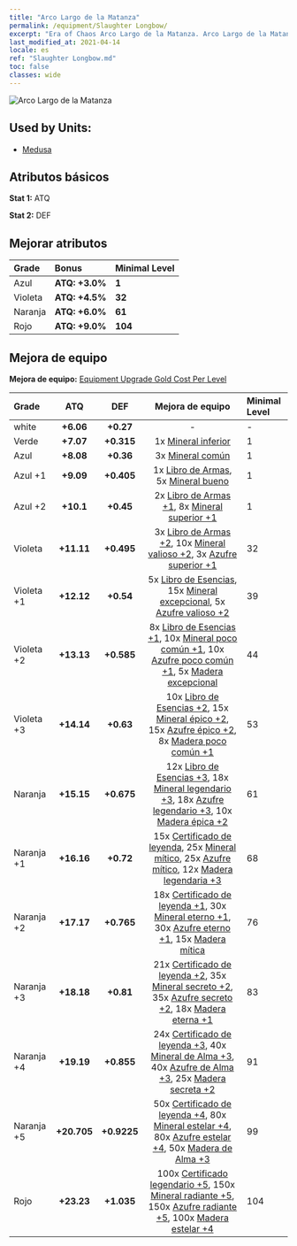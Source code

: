 ```yaml
---
title: "Arco Largo de la Matanza"
permalink: /equipment/Slaughter Longbow/
excerpt: "Era of Chaos Arco Largo de la Matanza. Arco Largo de la Matanza"
last_modified_at: 2021-04-14
locale: es
ref: "Slaughter Longbow.md"
toc: false
classes: wide
---
```


  ![Arco Largo de la Matanza](/images/e/e_7041.png)

## Used by Units:

* [Medusa](/es/units/Medusa/) 


## Atributos básicos
 **Stat 1:** ATQ

 **Stat 2:** DEF

## Mejorar atributos

  |     Grade    |   Bonus | Minimal Level | 
  |:-------------|:--------|:--------------| 
  | Azul | **ATQ: +3.0%** | **1** | 
  | Violeta | **ATQ: +4.5%** | **32** | 
  | Naranja | **ATQ: +6.0%** | **61** | 
  | Rojo | **ATQ: +9.0%** | **104** | 


## Mejora de equipo
 **Mejora de equipo:** [Equipment Upgrade Gold Cost Per Level](/equipment/EquipmentUpgradeCostPerLevel/) 

  |          Grade      | ATQ | DEF | Mejora de equipo | Minimal Level |
  |:--------------------|:---------:|:---------:|:----------------:|:--------------|
  | white | **+6.06** | **+0.27** | - | - |
  | Verde | **+7.07** | **+0.315** | 1x [Mineral inferior](/es/Items/mat_1/) | 1 |
  | Azul | **+8.08** | **+0.36** | 3x [Mineral común](/es/Items/mat_6/) | 1 |
  | Azul +1 | **+9.09** | **+0.405** | 1x [Libro de Armas](/es/Items/mat_18/), 5x [Mineral bueno](/es/Items/mat_12/) | 1 |
  | Azul +2 | **+10.1** | **+0.45** | 2x [Libro de Armas +1](/es/Items/mat_25/), 8x [Mineral superior +1](/es/Items/mat_19/) | 1 |
  | Violeta | **+11.11** | **+0.495** | 3x [Libro de Armas +2](/es/Items/mat_32/), 10x [Mineral valioso +2](/es/Items/mat_26/), 3x [Azufre superior +1](/es/Items/mat_22/) | 32 |
  | Violeta +1 | **+12.12** | **+0.54** | 5x [Libro de Esencias](/es/Items/mat_39/), 15x [Mineral excepcional](/es/Items/mat_33/), 5x [Azufre valioso +2](/es/Items/mat_29/) | 39 |
  | Violeta +2 | **+13.13** | **+0.585** | 8x [Libro de Esencias +1](/es/Items/mat_46/), 10x [Mineral poco común +1](/es/Items/mat_40/), 10x [Azufre poco común +1](/es/Items/mat_43/), 5x [Madera excepcional](/es/Items/mat_34/) | 44 |
  | Violeta +3 | **+14.14** | **+0.63** | 10x [Libro de Esencias +2](/es/Items/mat_53/), 15x [Mineral épico +2](/es/Items/mat_47/), 15x [Azufre épico +2](/es/Items/mat_50/), 8x [Madera poco común +1](/es/Items/mat_41/) | 53 |
  | Naranja | **+15.15** | **+0.675** | 12x [Libro de Esencias +3](/es/Items/mat_60/), 18x [Mineral legendario +3](/es/Items/mat_54/), 18x [Azufre legendario +3](/es/Items/mat_57/), 10x [Madera épica +2](/es/Items/mat_48/) | 61 |
  | Naranja +1 | **+16.16** | **+0.72** | 15x [Certificado de leyenda](/es/Items/mat_67/), 25x [Mineral mítico](/es/Items/mat_61/), 25x [Azufre mítico](/es/Items/mat_64/), 12x [Madera legendaria +3](/es/Items/mat_55/) | 68 |
  | Naranja +2 | **+17.17** | **+0.765** | 18x [Certificado de leyenda +1](/es/Items/mat_74/), 30x [Mineral eterno +1](/es/Items/mat_68/), 30x [Azufre eterno +1](/es/Items/mat_71/), 15x [Madera mítica](/es/Items/mat_62/) | 76 |
  | Naranja +3 | **+18.18** | **+0.81** | 21x [Certificado de leyenda +2](/es/Items/mat_81/), 35x [Mineral secreto +2](/es/Items/mat_75/), 35x [Azufre secreto +2](/es/Items/mat_78/), 18x [Madera eterna +1](/es/Items/mat_69/) | 83 |
  | Naranja +4 | **+19.19** | **+0.855** | 24x [Certificado de leyenda +3](/es/Items/mat_88/), 40x [Mineral de Alma +3](/es/Items/mat_82/), 40x [Azufre de Alma +3](/es/Items/mat_85/), 25x [Madera secreta +2](/es/Items/mat_76/) | 91 |
  | Naranja +5 | **+20.705** | **+0.9225** | 50x [Certificado de leyenda +4](/es/Items/mat_95/), 80x [Mineral estelar +4](/es/Items/mat_89/), 80x [Azufre estelar +4](/es/Items/mat_92/), 50x [Madera de Alma +3](/es/Items/mat_83/) | 99 |
  | Rojo | **+23.23** | **+1.035** | 100x [Certificado legendario +5](/es/Items/mat_102/), 150x [Mineral radiante +5](/es/Items/mat_96/), 150x [Azufre radiante +5](/es/Items/mat_99/), 100x [Madera estelar +4](/es/Items/mat_90/) | 104 |

